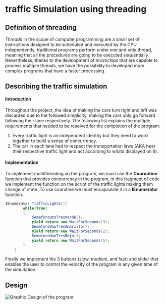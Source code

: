 # traffic Simulation using threading
## Definition of threading
*Threads* in the scope of computer programming are a small set of instructions designed to be scheduled and executed by the CPU independently, traditional programs perform under one and only thread, meaning that all the procedures are going to be executed sequentially. Nevertheless, thanks to the development of microchips that are capable to process multiple threads, we have the possibility to developed more complex programs that have a faster processing.
## Describing the traffic simulation 
#### Introduction
Throughout the project, the idea of making the cars turn right and left was discarded due to the followed simplicity, making the cars only go forward following their lane respectively. The following list explains the multiple requirements that needed to be resolved for the completion of the program:
1. Every traffic light is an independent identity but they need to word together to build a sense of concurrency.
2. The car in each lane had to respect the transportation laws (AKA hear their respective traffic light and act according to whats displayed on it).
#### Implementation
To implement multithreading on the program, we must use the **Couroutine** function that provides concurrency in the program, in this fragment of code we implement the function on the script of the traffic lights making them change of state. To use courutine we must encapsulate it in a **IEnumerator** function.

```c#
IEnumerator TrafficLights(){
        while(true)
        {
            SemaforoUnoTresVerde();
            yield return new WaitForSeconds(3);
            SemaforoUnoTresAmarillo();
            yield return new WaitForSeconds(2);
            SemaforoUnoTresRojo();
            yield return new WaitForSeconds(5);
        }
    }
```
Finally we implement the 3 buttons (slow, medium, and fast) and slider that enables the user to control the velocity of the program in any given time of the simultation.
## Design
![Graphic Design of the program](Proyeccion)
